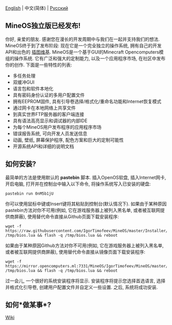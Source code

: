 
[English](https://github.com/IgorTimofeev/MineOS/) | 中文(简体) | [Русский](https://github.com/IgorTimofeev/MineOS/blob/master/README-ru_RU.md)

## MineOS独立版已经发布!

你好, 亲爱的朋友. 感谢您在漫长的开发周期中与我们在一起并支持我们的想法. MineOS终于到了发布阶段: 现在它是一个完全独立的操作系统, 拥有自己的开发API和出色的
[插图维基](https://github.com/IgorTimofeev/MineOS/wiki).
MineOS是一个基于GUI的Minecraft Opencomputers模组的操作系统. 它有广泛和强大的定制能力, 以及一个应用程序市场, 在社区中发布你的创作.
下面是一些特性的列表:
-   多任务处理
-   双缓冲GUI
-   语言包和软件本地化
-   具有密码身份认证的多用户配置文件
-   拥有EEPROM固件, 具有引导卷选择/格式化/重命名功能和Internet恢复模式
-   通过网卡在本地网络上共享文件
-   到真实世界FTP服务器的客户端连接
-   具有语法高亮显示和调试器的内部IDE
-   为每个MineOS用户发布程序的应用程序市场
-   错误报告系统, 可向开发人员发送信息
-   动画, 壁纸, 屏幕保护程序, 配色方案和巨大的定制可能性
-   开源系统API和详细的说明文档

## 如何安装?

最简单的方法是使用默认的 **pastebin** 脚本. 
插入OpenOS软盘, 插入Internet网卡, 开启电脑, 打开并在控制台中输入以下命令, 将操作系统写入已安装的硬盘:

	pastebin run 0nM5b1jU

你可以使用鼠标中键或Insert键将其粘贴到控制台(默认情况下). 
如果由于某种原因pastebin方法对你不可用(例如, 它在游戏服务器上被列入黑名单, 或者被互联网提供商屏蔽), 
使用替代命令直接从Github页面下载安装程序:

	wget -f https://raw.githubusercontent.com/IgorTimofeev/MineOS/master/Installer/BIOS.lua /tmp/bios.lua && flash -q /tmp/bios.lua && reboot

如果由于某种原因Github方法对你不可用(例如, 它在游戏服务器上被列入黑名单, 或者被互联网提供商屏蔽), 
使用替代命令直接从镜像页面下载安装程序:

	wget -f https://mirror.opencomputers.ml:7331/MineOS/IgorTimofeev/MineOS/master/Installer/BIOS.lua /tmp/bios.lua && flash -q /tmp/bios.lua && reboot

过一会儿, 一个很好的系统安装程序将显示. 
安装程序将提示您选择首选语言, 选择并格式化引导卷, 创建用户配置文件并自定义一些设置. 
之后, 系统将成功安装. 

## 如何\*做某事\*?

[Wiki](https://github.com/IgorTimofeev/MineOS/wiki)
